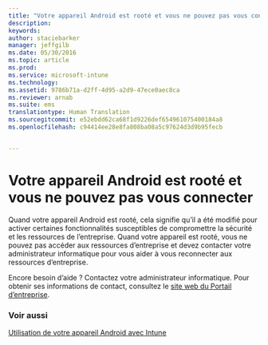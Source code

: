 ```yaml
---
title: "Votre appareil Android est rooté et vous ne pouvez pas vous connecter | Microsoft Intune"
description: 
keywords: 
author: staciebarker
manager: jeffgilb
ms.date: 05/30/2016
ms.topic: article
ms.prod: 
ms.service: microsoft-intune
ms.technology: 
ms.assetid: 9786b71a-d2ff-4d95-a2d9-47ece0aec8ca
ms.reviewer: arnab
ms.suite: ems
translationtype: Human Translation
ms.sourcegitcommit: e52ebdd62ca68f1d9226def654961075400184a8
ms.openlocfilehash: c94414ee28e8fa808ba08a5c97624d3d9b95fecb


---
```



# Votre appareil Android est rooté et vous ne pouvez pas vous connecter

Quand votre appareil Android est rooté, cela signifie qu’il a été modifié pour activer certaines fonctionnalités susceptibles de compromettre la sécurité et les ressources de l’entreprise. Quand votre appareil est rooté, vous ne pouvez pas accéder aux ressources d’entreprise et devez contacter votre administrateur informatique pour vous aider à vous reconnecter aux ressources d’entreprise.

Encore besoin d’aide ? Contactez votre administrateur informatique. Pour obtenir ses informations de contact, consultez le [site web du Portail d’entreprise](http://portal.manage.microsoft.com).

### Voir aussi
[Utilisation de votre appareil Android avec Intune](using-your-android-device-with-intune.md)


<!--HONumber=Jul16_HO1-->



